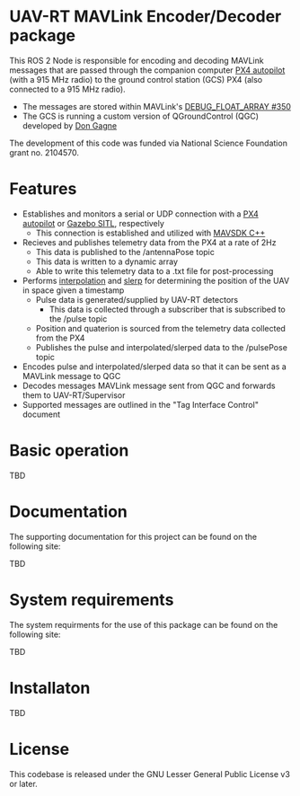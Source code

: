 # UAV-RT MAVLink Encoder/Decoder package

This ROS 2 Node is responsible for encoding and decoding MAVLink messages that are passed through the companion computer [PX4 autopilot](https://docs.px4.io/master/en/flight_controller/pixhawk4.html) (with a 915 MHz radio) to the ground control station (GCS) PX4 (also connected to a 915 MHz radio). 

- The messages are stored within MAVLink's [DEBUG_FLOAT_ARRAY #350](https://mavlink.io/en/messages/common.html#DEBUG_FLOAT_ARRAY) 
- The GCS is running a custom version of QGroundControl (QGC) developed by [Don Gagne](https://github.com/DonLakeFlyer)

The development of this code was funded via National Science Foundation grant no. 2104570.

# Features

- Establishes and monitors a serial or UDP connection with a [PX4 autopilot](https://docs.px4.io/master/en/flight_controller/pixhawk4.html) or [Gazebo SITL](https://ardupilot.org/dev/docs/using-gazebo-simulator-with-sitl.html), respectively
  - This connection is established and utilized with [MAVSDK C++](https://mavsdk.mavlink.io/main/en/cpp/)
- Recieves and publishes telemetry data from the PX4 at a rate of 2Hz
  - This data is published to the /antennaPose topic
  - This data is written to a dynamic array 
  - Able to write this telemetry data to a .txt file for post-processing
- Performs [interpolation](https://en.wikipedia.org/wiki/Linear_interpolation) and [slerp](https://en.wikipedia.org/wiki/Slerp#Quaternion_Slerp) for determining the position of the UAV in space given a timestamp 
  - Pulse data is generated/supplied by UAV-RT detectors
    - This data is collected through a subscriber that is subscribed to the /pulse topic
  - Position and quaterion is sourced from the telemetry data collected from the PX4
  - Publishes the pulse and interpolated/slerped data to the /pulsePose topic
 - Encodes pulse and interpolated/slerped data so that it can be sent as a MAVLink message to QGC
 - Decodes messages MAVLink message sent from QGC and forwards them to UAV-RT/Supervisor
  - Supported messages are outlined in the "Tag Interface Control" document

# Basic operation

TBD

# Documentation

The supporting documentation for this project can be found on the following site:

TBD

# System requirements

The system requirments for the use of this package can be found on the following site:

TBD

# Installaton

TBD

# License

This codebase is released under the GNU Lesser General Public License v3 or later.
